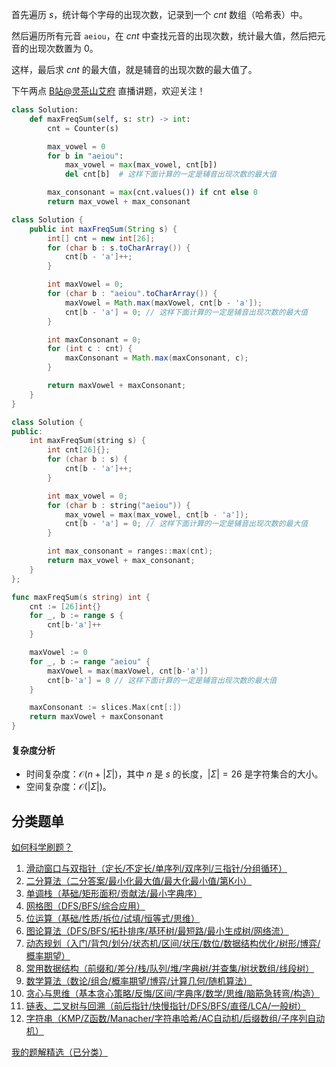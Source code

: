 首先遍历 $s$，统计每个字母的出现次数，记录到一个 $\textit{cnt}$ 数组（哈希表）中。

然后遍历所有元音 $\texttt{aeiou}$，在 $\textit{cnt}$ 中查找元音的出现次数，统计最大值，然后把元音的出现次数置为 $0$。

这样，最后求 $\textit{cnt}$ 的最大值，就是辅音的出现次数的最大值了。

下午两点 [B站@灵茶山艾府](https://space.bilibili.com/206214) 直播讲题，欢迎关注！

```py [sol-Python3]
class Solution:
    def maxFreqSum(self, s: str) -> int:
        cnt = Counter(s)

        max_vowel = 0
        for b in "aeiou":
            max_vowel = max(max_vowel, cnt[b])
            del cnt[b]  # 这样下面计算的一定是辅音出现次数的最大值

        max_consonant = max(cnt.values()) if cnt else 0
        return max_vowel + max_consonant
```

```java [sol-Java]
class Solution {
    public int maxFreqSum(String s) {
        int[] cnt = new int[26];
        for (char b : s.toCharArray()) {
            cnt[b - 'a']++;
        }

        int maxVowel = 0;
        for (char b : "aeiou".toCharArray()) {
            maxVowel = Math.max(maxVowel, cnt[b - 'a']);
            cnt[b - 'a'] = 0; // 这样下面计算的一定是辅音出现次数的最大值
        }

        int maxConsonant = 0;
        for (int c : cnt) {
            maxConsonant = Math.max(maxConsonant, c);
        }

        return maxVowel + maxConsonant;
    }
}
```

```cpp [sol-C++]
class Solution {
public:
    int maxFreqSum(string s) {
        int cnt[26]{};
        for (char b : s) {
            cnt[b - 'a']++;
        }

        int max_vowel = 0;
        for (char b : string("aeiou")) {
            max_vowel = max(max_vowel, cnt[b - 'a']);
            cnt[b - 'a'] = 0; // 这样下面计算的一定是辅音出现次数的最大值
        }

        int max_consonant = ranges::max(cnt);
        return max_vowel + max_consonant;
    }
};
```

```go [sol-Go]
func maxFreqSum(s string) int {
	cnt := [26]int{}
	for _, b := range s {
		cnt[b-'a']++
	}

	maxVowel := 0
	for _, b := range "aeiou" {
		maxVowel = max(maxVowel, cnt[b-'a'])
		cnt[b-'a'] = 0 // 这样下面计算的一定是辅音出现次数的最大值
	}

	maxConsonant := slices.Max(cnt[:])
	return maxVowel + maxConsonant
}
```

#### 复杂度分析

- 时间复杂度：$\mathcal{O}(n + |\Sigma|)$，其中 $n$ 是 $s$ 的长度，$|\Sigma|=26$ 是字符集合的大小。
- 空间复杂度：$\mathcal{O}(|\Sigma|)$。

## 分类题单

[如何科学刷题？](https://leetcode.cn/circle/discuss/RvFUtj/)

1. [滑动窗口与双指针（定长/不定长/单序列/双序列/三指针/分组循环）](https://leetcode.cn/circle/discuss/0viNMK/)
2. [二分算法（二分答案/最小化最大值/最大化最小值/第K小）](https://leetcode.cn/circle/discuss/SqopEo/)
3. [单调栈（基础/矩形面积/贡献法/最小字典序）](https://leetcode.cn/circle/discuss/9oZFK9/)
4. [网格图（DFS/BFS/综合应用）](https://leetcode.cn/circle/discuss/YiXPXW/)
5. [位运算（基础/性质/拆位/试填/恒等式/思维）](https://leetcode.cn/circle/discuss/dHn9Vk/)
6. [图论算法（DFS/BFS/拓扑排序/基环树/最短路/最小生成树/网络流）](https://leetcode.cn/circle/discuss/01LUak/)
7. [动态规划（入门/背包/划分/状态机/区间/状压/数位/数据结构优化/树形/博弈/概率期望）](https://leetcode.cn/circle/discuss/tXLS3i/)
8. [常用数据结构（前缀和/差分/栈/队列/堆/字典树/并查集/树状数组/线段树）](https://leetcode.cn/circle/discuss/mOr1u6/)
9. [数学算法（数论/组合/概率期望/博弈/计算几何/随机算法）](https://leetcode.cn/circle/discuss/IYT3ss/)
10. [贪心与思维（基本贪心策略/反悔/区间/字典序/数学/思维/脑筋急转弯/构造）](https://leetcode.cn/circle/discuss/g6KTKL/)
11. [链表、二叉树与回溯（前后指针/快慢指针/DFS/BFS/直径/LCA/一般树）](https://leetcode.cn/circle/discuss/K0n2gO/)
12. [字符串（KMP/Z函数/Manacher/字符串哈希/AC自动机/后缀数组/子序列自动机）](https://leetcode.cn/circle/discuss/SJFwQI/)

[我的题解精选（已分类）](https://github.com/EndlessCheng/codeforces-go/blob/master/leetcode/SOLUTIONS.md)
